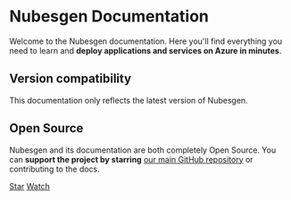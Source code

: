 # Nubesgen Documentation

Welcome to the Nubesgen documentation. Here you'll find everything you need to learn and **deploy applications and services on Azure in minutes**.


<!--
## Getting started with Nubesgen

- 👩‍💻 You love to learn by doing?
- 📺 You prefer watch
-->

## Version compatibility

This documentation only reflects the latest version of Nubesgen.


## Open Source

Nubesgen and its documentation are both completely Open Source. You can **support the project by starring** [our main GitHub repository](https://github.com/microsoft/nubesgen) or contributing to the docs. 

<a class="github-button" href="https://github.com/microsoft/nubesgen" data-icon="octicon-star" data-size="large" data-show-count="true" aria-label="Star microsoft/nubesgen on GitHub">Star</a>
<a class="github-button" href="https://github.com/microsoft/nubesgen/subscription" data-icon="octicon-eye" data-size="large" data-show-count="true" aria-label="Watch microsoft/nubesgen on GitHub">Watch</a>

